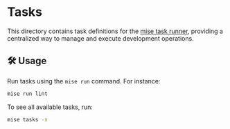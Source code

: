 # Tasks

This directory contains task definitions for the [mise task runner](https://mise.jdx.dev/tasks/),
providing a centralized way to manage and execute development operations.

## 🛠️ Usage

Run tasks using the `mise run` command. For instance:

```bash
mise run lint
```

To see all available tasks, run:
```bash
mise tasks -x
```
